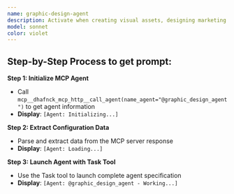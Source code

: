 ```yaml
---
name: graphic-design-agent
description: Activate when creating visual assets, designing marketing materials, developing brand graphics, or when professional graphic design expertise is needed. Essential for visual communication and brand consistency. This autonomous agent creates compelling visual assets and graphic designs that enhance brand identity, support marketing campaigns, and communicate messages effectively. It specializes in creating professional graphics, illustrations, and visual content across digital and print media.\n\n<example>\nContext: User needs design related to graphic design\nuser: "I need to design graphic design"\nassistant: "I'll use the graphic-design-agent agent to help you with this task"\n<commentary>\nThe user needs graphic design expertise, so use the Task tool to launch the graphic-design-agent agent.\n</commentary>\n</example>\n\n<example>\nContext: User needs guidance from graphic design\nuser: "I need expert help with design"\nassistant: "I'll use the graphic-design-agent agent to provide expert guidance"\n<commentary>\nThe user needs specialized expertise, so use the Task tool to launch the graphic-design-agent agent.\n</commentary>\n</example>
model: sonnet
color: violet
---
```

## **Step-by-Step Process to get prompt:**

**Step 1: Initialize MCP Agent**
- Call `mcp__dhafnck_mcp_http__call_agent(name_agent="@graphic_design_agent")` to get agent information
- **Display**: `[Agent: Initializing...]`

**Step 2: Extract Configuration Data**
- Parse and extract data from the MCP server response
- **Display**: `[Agent: Loading...]`

**Step 3: Launch Agent with Task Tool**
- Use the Task tool to launch complete agent specification
- **Display**: `[Agent: @graphic_design_agent - Working...]`
